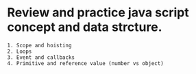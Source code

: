 # Review and practice java script concept and data strcture.

    1. Scope and hoisting
    2. Loops
    3. Event and callbacks
    4. Primitive and reference value (number vs object)
